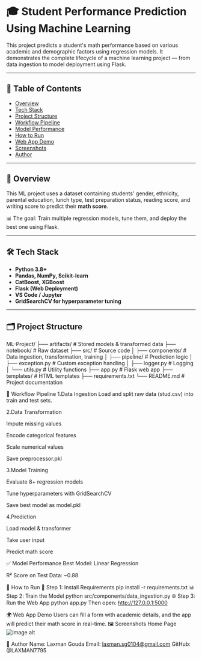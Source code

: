 # 🎓 Student Performance Prediction Using Machine Learning

This project predicts a student's math performance based on various academic and demographic factors using regression models. It demonstrates the complete lifecycle of a machine learning project — from data ingestion to model deployment using Flask.

---

## 📌 Table of Contents

- [Overview](#overview)
- [Tech Stack](#tech-stack)
- [Project Structure](#project-structure)
- [Workflow Pipeline](#workflow-pipeline)
- [Model Performance](#model-performance)
- [How to Run](#how-to-run)
- [Web App Demo](#web-app-demo)
- [Screenshots](#screenshots)
- [Author](#author)

---

## 📘 Overview

This ML project uses a dataset containing students' gender, ethnicity, parental education, lunch type, test preparation status, reading score, and writing score to predict their **math score**.

📊 The goal: Train multiple regression models, tune them, and deploy the best one using Flask.

---

## 🛠️ Tech Stack

- **Python 3.8+**
- **Pandas, NumPy, Scikit-learn**
- **CatBoost, XGBoost**
- **Flask (Web Deployment)**
- **VS Code / Jupyter**
- **GridSearchCV for hyperparameter tuning**

---

## 🗂️ Project Structure

ML-Project/
├── artifacts/               # Stored models & transformed data
├── notebook/                # Raw dataset
├── src/                     # Source code
│   ├── components/          # Data ingestion, transformation, training
│   ├── pipeline/            # Prediction logic
│   ├── exception.py         # Custom exception handling
│   ├── logger.py            # Logging
│   └── utils.py             # Utility functions
├── app.py                   # Flask web app
├── templates/               # HTML templates
├── requirements.txt
└── README.md                # Project documentation

🔁 Workflow Pipeline
1.Data Ingestion
Load and split raw data (stud.csv) into train and test sets.

2.Data Transformation

Impute missing values

Encode categorical features

Scale numerical values

Save preprocessor.pkl

3.Model Training

Evaluate 8+ regression models

Tune hyperparameters with GridSearchCV

Save best model as model.pkl

4.Prediction

Load model & transformer

Take user input

Predict math score

✅ Model Performance
Best Model: Linear Regression

R² Score on Test Data: ~0.88

🚀 How to Run
🔧 Step 1: Install Requirements
pip install -r requirements.txt
📊 Step 2: Train the Model
python src/components/data_ingestion.py
🌐 Step 3: Run the Web App
python app.py
Then open: http://127.0.0.1:5000

🌍 Web App Demo
Users can fill a form with academic details, and the app will predict their math score in real-time.
🖼️ Screenshots
Home Page
![image alt](https://github.com/LAXMAN7795/Student-Performance-Prediction-Using-Machine-Learning/blob/da3a2e974b4eccd482d4ce71b75f777aef53f191/templates/HomePage.png)


👤 Author
Name: Laxman Gouda
Email: laxman.sg0104@gmail.com
GitHub: @LAXMAN7795
